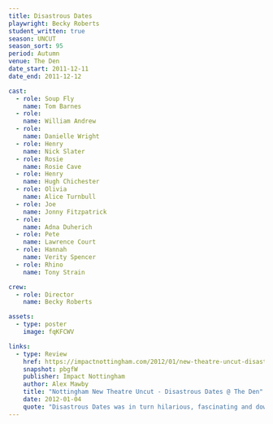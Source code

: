 ```yaml
---
title: Disastrous Dates
playwright: Becky Roberts
student_written: true
season: UNCUT
season_sort: 95
period: Autumn
venue: The Den
date_start: 2011-12-11
date_end: 2011-12-12

cast:
  - role: Soup Fly
    name: Tom Barnes
  - role: 
    name: William Andrew
  - role: 
    name: Danielle Wright
  - role: Henry
    name: Nick Slater
  - role: Rosie
    name: Rosie Cave
  - role: Henry
    name: Hugh Chichester
  - role: Olivia
    name: Alice Turnbull
  - role: Joe
    name: Jonny Fitzpatrick
  - role:
    name: Adna Duherich
  - role: Pete
    name: Lawrence Court
  - role: Hannah
    name: Verity Spencer
  - role: Rhino
    name: Tony Strain

crew:
  - role: Director
    name: Becky Roberts

assets:
  - type: poster
    image: fqKFCWV

links:
  - type: Review
    href: https://impactnottingham.com/2012/01/new-theatre-uncut-disastrous-dates-the-den/
    snapshot: pbgfW
    publisher: Impact Nottingham
    author: Alex Mawby
    title: "Nottingham New Theatre Uncut - Disastrous Dates @ The Den"
    date: 2012-01-04
    quote: "Disastrous Dates was in turn hilarious, fascinating and down-right awkward. It kept the audience rapt for the duration, which was just as long as it needed to be. A showcase of real comedic talent in acting, writing and directing and an excellent second show in the New Theatre’s external season."
---
```

